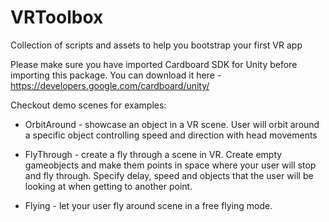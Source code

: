 # VRToolbox
Collection of scripts and assets to help you bootstrap your first VR app

Please make sure you have imported Cardboard SDK for Unity before importing this package. You can download it here - https://developers.google.com/cardboard/unity/

Checkout demo scenes for examples:
* OrbitAround - showcase an object in a VR scene. User will orbit around a specific object controlling speed and direction with head movements

* FlyThrough - create a fly through a scene in VR. Create empty gameobjects and make them points in space where your user will stop and fly through. Specify delay, speed and objects that the user will be looking at when getting to another point. 

* Flying - let your user fly around scene in a free flying mode. 
